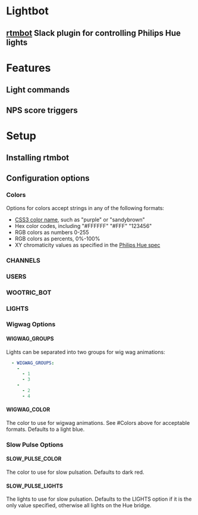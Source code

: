 Lightbot
========

## [rtmbot](https://github.com/slackhq/python-rtmbot) Slack plugin for controlling Philips Hue lights

# Features

## Light commands

## NPS score triggers

# Setup

## Installing rtmbot

## Configuration options

### Colors
Options for colors accept strings in any of the following formats:
* [CSS3 color name](http://www.w3.org/TR/css3-color/#svg-color), such as "purple" or "sandybrown"
* Hex color codes, including "#FFFFFF" "#FFF" "123456"
* RGB colors as numbers 0-255
* RGB colors as percents, 0%-100%
* XY chromaticity values as specified in the [Philips Hue spec](https://www.developers.meethue.com/documentation/core-concepts)
### CHANNELS
### USERS
### WOOTRIC_BOT
### LIGHTS
### Wigwag Options
#### WIGWAG_GROUPS
Lights can be separated into two groups for wig wag animations:
```YAML
  - WIGWAG_GROUPS:
    -
	  - 1
	  - 3
	-
	  - 2
	  - 4
```
#### WIGWAG_COLOR
The color to use for wigwag animations.  See #Colors above for acceptable formats.  Defaults to a light blue.
### Slow Pulse Options
#### SLOW_PULSE_COLOR
The color to use for slow pulsation.  Defaults to dark red.
#### SLOW_PULSE_LIGHTS
The lights to use for slow pulsation.  Defaults to the LIGHTS option if it is the only value specified, otherwise all lights on the Hue bridge.
